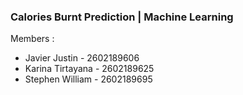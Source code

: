 ### Calories Burnt Prediction | Machine Learning
Members : 
- Javier Justin - 2602189606
- Karina Tirtayana - 2602189625
- Stephen William - 2602189695
